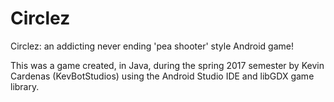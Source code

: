 # Circlez
Circlez: an addicting never ending 'pea shooter' style Android game!

This was a game created, in Java, during the spring 2017 semester by Kevin Cardenas (KevBotStudios) using the Android Studio IDE and libGDX game library.
